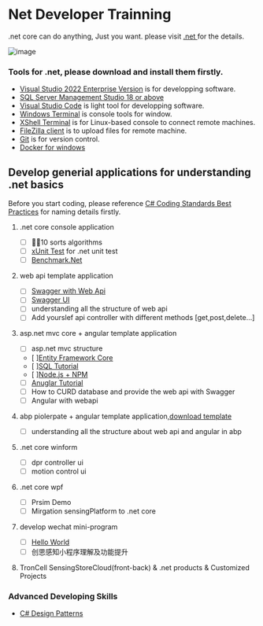 # Net Developer Trainning

.net core can do anything, Just you want. please visit [.net ](https://dotnet.microsoft.com/) for the details.

![image](https://user-images.githubusercontent.com/3402267/160514235-ce0590fc-8b8b-40bb-9431-cf5129d97073.png)


### Tools for .net, please download and install them firstly.

*  [Visual Studio 2022 Enterprise Version](https://visualstudio.microsoft.com/vs/) is for developping software.
*  [SQL Server Management Studio 18 or above](https://docs.microsoft.com/en-us/sql/ssms/download-sql-server-management-studio-ssms?view=sql-server-ver15)
*  [Visual Studio Code](https://code.visualstudio.com/) is light tool for developping software.
*  [Windows Terminal](https://docs.microsoft.com/en-us/windows/terminal/install#:~:text=%20Set%20your%20default%20terminal%20application%20%28%20Preview%29,as%20the%20Default%20terminal%20application%20setting.%20More%20) is console tools for window.
*  [XShell Terminal](https://www.xshell.com/en/xshell/) is for Linux-based console to connect remote machines.
*  [FileZilla client](https://filezilla-project.org/) is to upload files for remote machine.
*  [Git](https://gitforwindows.org/) is for version control.
*  [Docker for windows](https://hub.docker.com/editions/community/docker-ce-desktop-windows)

## Develop generial applications for understanding .net basics

Before you start coding, please reference [C# Coding Standards Best Practices](https://www.dofactory.com/csharp-coding-standards) for naming details firstly.

1. .net core console application

    - [ ] :rainbow_flag:10 sorts algorithms
    - [ ] [xUnit Test](https://xunit.net/) for .net unit test
    - [ ] [Benchmark.Net](https://benchmarkdotnet.org/articles/overview.html)

2. web api template application
    - [ ] [Swagger with Web Api](https://docs.microsoft.com/en-us/aspnet/core/tutorials/web-api-help-pages-using-swagger?view=aspnetcore-6.0)
    - [ ] [Swagger UI](https://swagger.io/tools/swagger-ui/)
    - [ ] understanding all the structure of web api
    - [ ] Add yourslef api controller with different methods [get,post,delete...]
    
3. asp.net mvc core + angular template application
    - [ ] asp.net mvc structure
    - [ ][Entity Framework Core](https://docs.microsoft.com/en-us/aspnet/core/data/ef-rp/intro?view=aspnetcore-6.0&tabs=visual-studio)
    - [ ][SQL Tutorial](https://www.dofactory.com/sql)
    - [ ][Node.js + NPM](https://nodejs.org/en/about/)
    - [ ] [Anuglar Tutorial](https://angular.io/)
    - [ ] How to CURD database and provide the web api with Swagger
    - [ ] Angular with webapi
    
3. abp piolerpate + angular template application,[download template](https://aspnetboilerplate.com/Templates)

    - [ ] understanding all the structure about web api and angular in abp

4. .net core winform
    - [ ] dpr controller ui 
    - [ ] motion control ui
5. .net core wpf
    - [ ] Prsim Demo
    - [ ] Mirgation sensingPlatform to .net core
6. develop wechat mini-program
    - [ ] [Hello World](https://developers.weixin.qq.com/miniprogram/dev/framework/quickstart/getstart.html)
    - [ ] 创思感知小程序理解及功能提升
7. TronCell SensingStoreCloud(front-back) & .net products & Customized Projects



### Advanced Developing Skills

* [C# Design Patterns](https://www.dofactory.com/net/design-patterns)

